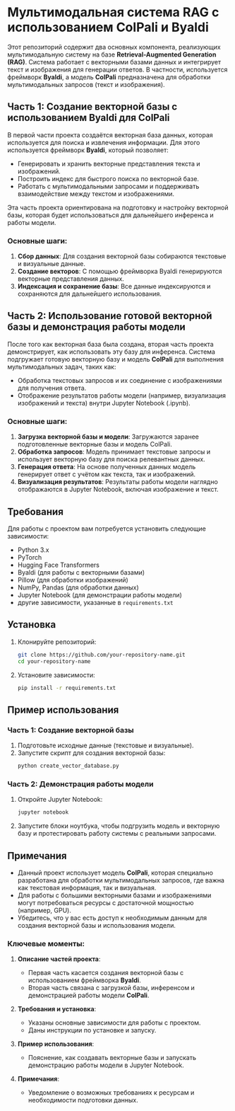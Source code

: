 # Мультимодальная система RAG с использованием ColPali и Byaldi

Этот репозиторий содержит два основных компонента, реализующих мультимодальную систему на базе **Retrieval-Augmented Generation (RAG)**. Система работает с векторными базами данных и интегрирует текст и изображения для генерации ответов. В частности, используется фреймворк **Byaldi**, а модель **ColPali** предназначена для обработки мультимодальных запросов (текст и изображения).

## Часть 1: Создание векторной базы с использованием Byaldi для ColPali

В первой части проекта создаётся векторная база данных, которая используется для поиска и извлечения информации. Для этого используется фреймворк **Byaldi**, который позволяет:

- Генерировать и хранить векторные представления текста и изображений.
- Построить индекс для быстрого поиска по векторной базе.
- Работать с мультимодальными запросами и поддерживать взаимодействие между текстом и изображениями.

Эта часть проекта ориентирована на подготовку и настройку векторной базы, которая будет использоваться для дальнейшего инференса и работы модели.

### Основные шаги:

1. **Сбор данных**: Для создания векторной базы собираются текстовые и визуальные данные.
2. **Создание векторов**: С помощью фреймворка Byaldi генерируются векторные представления данных.
3. **Индексация и сохранение базы**: Все данные индексируются и сохраняются для дальнейшего использования.

## Часть 2: Использование готовой векторной базы и демонстрация работы модели

После того как векторная база была создана, вторая часть проекта демонстрирует, как использовать эту базу для инференса. Система подгружает готовую векторную базу и модель **ColPali** для выполнения мультимодальных задач, таких как:

- Обработка текстовых запросов и их соединение с изображениями для получения ответа.
- Отображение результатов работы модели (например, визуализация изображений и текста) внутри Jupyter Notebook (.ipynb).

### Основные шаги:

1. **Загрузка векторной базы и модели**: Загружаются заранее подготовленные векторные базы и модель ColPali.
2. **Обработка запросов**: Модель принимает текстовые запросы и использует векторную базу для поиска релевантных данных.
3. **Генерация ответа**: На основе полученных данных модель генерирует ответ с учётом как текста, так и изображений.
4. **Визуализация результатов**: Результаты работы модели наглядно отображаются в Jupyter Notebook, включая изображение и текст.

## Требования

Для работы с проектом вам потребуется установить следующие зависимости:

- Python 3.x
- PyTorch
- Hugging Face Transformers
- Byaldi (для работы с векторными базами)
- Pillow (для обработки изображений)
- NumPy, Pandas (для обработки данных)
- Jupyter Notebook (для демонстрации работы модели)
- другие зависимости, указанные в `requirements.txt`

## Установка

1. Клонируйте репозиторий:
   ```bash
   git clone https://github.com/your-repository-name.git
   cd your-repository-name
   ```

2. Установите зависимости:
   ```bash
   pip install -r requirements.txt
   ```

## Пример использования

### Часть 1: Создание векторной базы

1. Подготовьте исходные данные (текстовые и визуальные).
2. Запустите скрипт для создания векторной базы:
   ```bash
   python create_vector_database.py
   ```

### Часть 2: Демонстрация работы модели

1. Откройте Jupyter Notebook:
   ```bash
   jupyter notebook
   ```
2. Запустите блоки ноутбука, чтобы подгрузить модель и векторную базу и протестировать работу системы с реальными запросами.

## Примечания

- Данный проект использует модель **ColPali**, которая специально разработана для обработки мультимодальных запросов, где важна как текстовая информация, так и визуальная.
- Для работы с большими векторными базами и изображениями могут потребоваться ресурсы с достаточной мощностью (например, GPU).
- Убедитесь, что у вас есть доступ к необходимым данным для создания векторной базы и использования модели.


### Ключевые моменты:

1. **Описание частей проекта**:
   - Первая часть касается создания векторной базы с использованием фреймворка **Byaldi**.
   - Вторая часть связана с загрузкой базы, инференсом и демонстрацией работы модели **ColPali**.
   
2. **Требования и установка**:
   - Указаны основные зависимости для работы с проектом.
   - Даны инструкции по установке и запуску.

3. **Пример использования**:
   - Пояснение, как создавать векторные базы и запускать демонстрацию работы модели в Jupyter Notebook.

4. **Примечания**:
   - Уведомление о возможных требованиях к ресурсам и необходимости подготовки данных.
